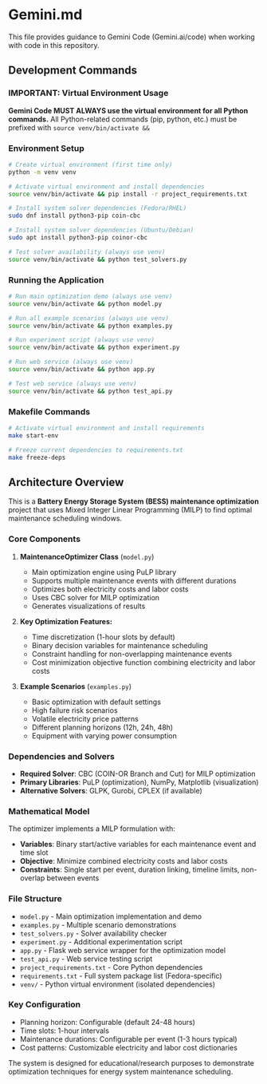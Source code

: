 # Gemini.md

This file provides guidance to Gemini Code (Gemini.ai/code) when working with code in this repository.

## Development Commands

### IMPORTANT: Virtual Environment Usage
**Gemini Code MUST ALWAYS use the virtual environment for all Python commands.**
All Python-related commands (pip, python, etc.) must be prefixed with `source venv/bin/activate &&`

### Environment Setup
```bash
# Create virtual environment (first time only)
python -m venv venv

# Activate virtual environment and install dependencies
source venv/bin/activate && pip install -r project_requirements.txt

# Install system solver dependencies (Fedora/RHEL)
sudo dnf install python3-pip coin-cbc

# Install system solver dependencies (Ubuntu/Debian)  
sudo apt install python3-pip coinor-cbc

# Test solver availability (always use venv)
source venv/bin/activate && python test_solvers.py
```

### Running the Application
```bash
# Run main optimization demo (always use venv)
source venv/bin/activate && python model.py

# Run all example scenarios (always use venv)
source venv/bin/activate && python examples.py

# Run experiment script (always use venv)
source venv/bin/activate && python experiment.py

# Run web service (always use venv)
source venv/bin/activate && python app.py

# Test web service (always use venv)
source venv/bin/activate && python test_api.py
```

### Makefile Commands
```bash
# Activate virtual environment and install requirements
make start-env

# Freeze current dependencies to requirements.txt
make freeze-deps
```

## Architecture Overview

This is a **Battery Energy Storage System (BESS) maintenance optimization** project that uses Mixed Integer Linear Programming (MILP) to find optimal maintenance scheduling windows.

### Core Components

1. **MaintenanceOptimizer Class** (`model.py`)
   - Main optimization engine using PuLP library
   - Supports multiple maintenance events with different durations
   - Optimizes both electricity costs and labor costs
   - Uses CBC solver for MILP optimization
   - Generates visualizations of results

2. **Key Optimization Features:**
   - Time discretization (1-hour slots by default)
   - Binary decision variables for maintenance scheduling
   - Constraint handling for non-overlapping maintenance events
   - Cost minimization objective function combining electricity and labor costs

3. **Example Scenarios** (`examples.py`)
   - Basic optimization with default settings
   - High failure risk scenarios
   - Volatile electricity price patterns
   - Different planning horizons (12h, 24h, 48h)
   - Equipment with varying power consumption

### Dependencies and Solvers

- **Required Solver**: CBC (COIN-OR Branch and Cut) for MILP optimization
- **Primary Libraries**: PuLP (optimization), NumPy, Matplotlib (visualization)
- **Alternative Solvers**: GLPK, Gurobi, CPLEX (if available)

### Mathematical Model

The optimizer implements a MILP formulation with:
- **Variables**: Binary start/active variables for each maintenance event and time slot
- **Objective**: Minimize combined electricity costs and labor costs
- **Constraints**: Single start per event, duration linking, timeline limits, non-overlap between events

### File Structure

- `model.py` - Main optimization implementation and demo
- `examples.py` - Multiple scenario demonstrations  
- `test_solvers.py` - Solver availability checker
- `experiment.py` - Additional experimentation script
- `app.py` - Flask web service wrapper for the optimization model
- `test_api.py` - Web service testing script
- `project_requirements.txt` - Core Python dependencies
- `requirements.txt` - Full system package list (Fedora-specific)
- `venv/` - Python virtual environment (isolated dependencies)

### Key Configuration

- Planning horizon: Configurable (default 24-48 hours)
- Time slots: 1-hour intervals
- Maintenance durations: Configurable per event (1-3 hours typical)
- Cost patterns: Customizable electricity and labor cost dictionaries

The system is designed for educational/research purposes to demonstrate optimization techniques for energy system maintenance scheduling.